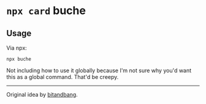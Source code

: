 # `npx card` buche

## Usage

Via npx:
```
npx buche
```

Not including how to use it globally because I'm not sure why you'd want this as a global command. That'd be creepy.

* * *

Original idea by [bitandbang](https://github.com/bnb/bitandbang).